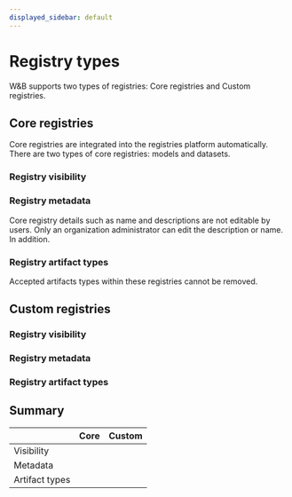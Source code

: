 ```yaml
---
displayed_sidebar: default
---
```


# Registry types

W&B supports two types of registries: Core registries and Custom registries.

## Core registries
Core registries are integrated into the registries platform automatically. There are two types of core registries: models and datasets.

### Registry visibility 


### Registry metadata
Core registry details such as name and descriptions are not editable by users. Only an organization administrator can edit the description or name. In addition.


### Registry artifact types
Accepted artifacts types within these registries cannot be removed.

## Custom registries

### Registry visibility 

### Registry metadata

### Registry artifact types

## Summary 

|                | Core  | Custom|
| -------------- | ----- | ----- |
| Visibility     |       |       |
| Metadata       |       |       |
| Artifact types |       |       |